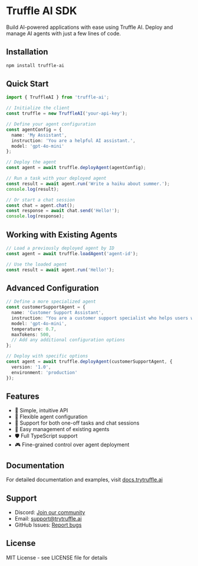 # Truffle AI SDK

Build AI-powered applications with ease using Truffle AI. Deploy and manage AI agents with just a few lines of code.

## Installation

```bash
npm install truffle-ai
```

## Quick Start

```typescript
import { TruffleAI } from 'truffle-ai';

// Initialize the client
const truffle = new TruffleAI('your-api-key');

// Define your agent configuration
const agentConfig = {
  name: 'My Assistant',
  instruction: 'You are a helpful AI assistant.',
  model: 'gpt-4o-mini'
};

// Deploy the agent
const agent = await truffle.deployAgent(agentConfig);

// Run a task with your deployed agent
const result = await agent.run('Write a haiku about summer.');
console.log(result);

// Or start a chat session
const chat = agent.chat();
const response = await chat.send('Hello!');
console.log(response);
```

## Working with Existing Agents

```typescript
// Load a previously deployed agent by ID
const agent = await truffle.loadAgent('agent-id');

// Use the loaded agent
const result = await agent.run('Hello!');
```

## Advanced Configuration

```typescript
// Define a more specialized agent
const customerSupportAgent = {
  name: 'Customer Support Assistant',
  instruction: "You are a customer support specialist who helps users with their questions. Always maintain a professional and helpful tone. If you don't know something, admit it and suggest escalation.",
  model: 'gpt-4o-mini',
  temperature: 0.7,
  maxTokens: 500,
  // Add any additional configuration options
};

// Deploy with specific options
const agent = await truffle.deployAgent(customerSupportAgent, {
  version: '1.0',
  environment: 'production'
});
```

## Features

- 🚀 Simple, intuitive API
- 🤖 Flexible agent configuration
- 💬 Support for both one-off tasks and chat sessions
- 🔄 Easy management of existing agents
- 🛡️ Full TypeScript support
- 🎮 Fine-grained control over agent deployment

## Documentation

For detailed documentation and examples, visit [docs.trytruffle.ai](https://docs.trytruffle.ai)

## Support

- Discord: [Join our community](https://discord.gg/truffle)
- Email: support@trytruffle.ai
- GitHub Issues: [Report bugs](https://github.com/truffle-ai/sdk/issues)

## License

MIT License - see LICENSE file for details
